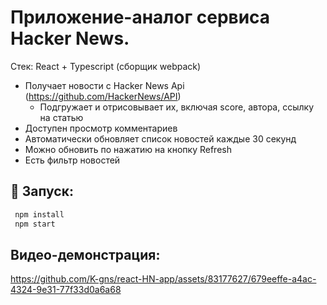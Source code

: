 # Приложение-аналог сервиса Hacker News. 

Стек: React + Typescript (сборщик webpack)  

* Получает новости с Hacker News Api (https://github.com/HackerNews/API)
  * Подгружает и отрисовывает их, включая score, автора, ссылку на статью
* Доступен просмотр комментариев
* Автоматически обновляет список новостей каждые 30 секунд
* Можно обновить по нажатию на кнопку Refresh
* Есть фильтр новостей

## 🚀 Запуск:

```sh
 npm install
 npm start
```

## Видео-демонстрация:

https://github.com/K-gns/react-HN-app/assets/83177627/679eeffe-a4ac-4324-9e31-77f33d0a6a68

